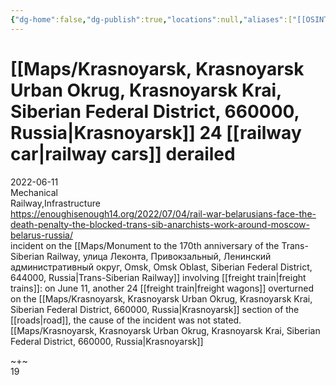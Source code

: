 ```yaml
---
{"dg-home":false,"dg-publish":true,"locations":null,"aliases":["[[OSINT Project/Maps/Krasnoyarsk, Krasnoyarsk Urban Okrug, Krasnoyarsk Krai, Siberian Federal District, 660000, Russia|Krasnoyarsk]] 24 [[railway car|railway cars]] derailed"],"location":"Krasnoyarsk railway section","title":"[[OSINT Project/Maps/Krasnoyarsk, Krasnoyarsk Urban Okrug, Krasnoyarsk Krai, Siberian Federal District, 660000, Russia|Krasnoyarsk]] 24 [[railway car|railway cars]] derailed","tag":"mechanical, railway, infrastructure","date":"2022-06-11","linter-yaml-title-alias":"[[OSINT Project/Maps/Krasnoyarsk, Krasnoyarsk Urban Okrug, Krasnoyarsk Krai, Siberian Federal District, 660000, Russia|Krasnoyarsk]] 24 [[railway car|railway cars]] derailed","permalink":"/krasnoyarsk-24-railway-cars-derailed/","dgHomeLink":true,"dgPassFrontmatter":true}
---
```



# [[Maps/Krasnoyarsk, Krasnoyarsk Urban Okrug, Krasnoyarsk Krai, Siberian Federal District, 660000, Russia|Krasnoyarsk]] 24 [[railway car|railway cars]] derailed

2022-06-11  
Mechanical  
Railway,Infrastructure  
https://enoughisenough14.org/2022/07/04/rail-war-belarusians-face-the-death-penalty-the-blocked-trans-sib-anarchists-work-around-moscow-belarus-russia/  
incident on the [[Maps/Monument to the 170th anniversary of the Trans-Siberian Railway, улица Леконта, Привокзальный, Ленинский административный округ, Omsk, Omsk Oblast, Siberian Federal District, 644000, Russia|Trans-Siberian Railway]] involving [[freight train|freight trains]]: on June 11, another 24 [[freight train|freight wagons]] overturned on the [[Maps/Krasnoyarsk, Krasnoyarsk Urban Okrug, Krasnoyarsk Krai, Siberian Federal District, 660000, Russia|Krasnoyarsk]] section of the [[roads|road]], the cause of the incident was not stated.  
[[Maps/Krasnoyarsk, Krasnoyarsk Urban Okrug, Krasnoyarsk Krai, Siberian Federal District, 660000, Russia|Krasnoyarsk]]

~+~  
19

